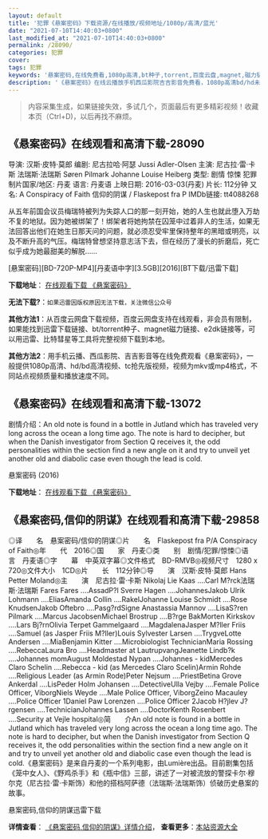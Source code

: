 ```yaml
---
layout: default
title: '犯罪《悬案密码》下载资源/在线播放/视频地址/1080p/高清/蓝光'
date: "2021-07-10T14:40:03+0800"
last_modified_at: "2021-07-10T14:40:03+0800"
permalink: /28090/
categories: 犯罪
cover:
tags: 犯罪
keywords: '悬案密码,在线免费看,1080p高清,bt种子,torrent,百度云盘,magnet,磁力链,迅雷下载资源'
description: '《悬案密码》在线云播放手机西瓜影院吉吉影音免费看，1080p高清bd/hd未删减完整版和tc抢先枪版，mkv/mp4格式，附带bt/torrent种子、magnet/磁力链、百度云盘、网盘资源迅雷下载链接'
---
```


>内容采集生成，如果链接失效，多试几个，页面最后有更多精彩视频！收藏本页（Ctrl+D)，以后再找不麻烦。


## 《悬案密码》在线观看和高清下载-28090

导演: 汉斯·皮特·莫郎 编剧: 尼古拉哈·阿瑟 Jussi Adler-Olsen 主演: 尼古拉·雷·卡斯 法瑞斯·法瑞斯 Søren Pilmark Johanne Louise Heiberg 类型: 剧情 惊悚 犯罪 制片国家/地区: 丹麦 语言: 丹麦语 上映日期: 2016-03-03(丹麦) 片长: 112分钟 又名: A Conspiracy of Faith 信仰的阴谋 / Flaskepost fra P IMDb链接: tt4088268

从五年前国会议员梅瑞特被列为失踪人口的那一刻开始，她的人生也就此堕入万劫不复的地狱。因为她被绑架了！绑架者将她拘禁在囚笼中过着非人的生活，如果无法回答出他们在她生日那天问的问题，就必须忍受牢里保持整年的黑暗或明亮，以及不断升高的气压。梅瑞特曾想坚持意志活下去，但在经历了漫长的折磨后，死亡似乎成为她最甜美的解脱……


[悬案密码][BD-720P-MP4][丹麦语中字][3.5GB][2016][BT下载/迅雷下载]

**下载地址**： [在线观看下载 《悬案密码》](https://www.btdx8.com/torrent/a_conspiracy_of_faith_2016.html) 


**无法下载?**：`如果迅雷因版权原因无法下载，关注微信公众号 `

**其他方法1**：从百度云网盘下载视频，百度云网盘支持在线观看，非会员有限制，如果能找到迅雷下载链接、bt/torrent种子、magnet磁力链接、e2dk链接等，可以用迅雷、比特彗星等工具将完整视频下载到本地。

**其他方法2**：用手机云播、西瓜影院、吉吉影音等在线免费观看《悬案密码》，一般提供1080p高清、hd/bd高清视频、tc抢先版视频，视频为mkv或mp4格式，不同站点视频质量和播放速度不同。


## 《悬案密码》在线观看和高清下载-13072

剧情介绍：An old note is found in a bottle in Jutland which has traveled very long across the ocean a long time ago. The note is hard to decipher, but when the Danish investigator from Section Q receives it, the odd personalities within the section find a new angle on it and try to unveil yet another old and diabolic case even though the lead is cold.


悬案密码 (2016)

**下载地址**： [在线观看下载 《悬案密码》](https://www.btbtdy.me/btdy/dy6103.html) 


## 《悬案密码,信仰的阴谋》在线观看和高清下载-29858

◎译　　名　悬案密码/信仰的阴谋◎片　　名　Flaskepost fra P/A Conspiracy of Faith◎年　　代　2016◎国　　家　丹麦◎类　　别　剧情/犯罪/惊悚◎语　　言　丹麦语◎字　　幕　中英双字幕◎文件格式　BD-RMVB◎视频尺寸　1280 x 720◎文件大小　1CD◎片　　长　112分钟◎导　　演　汉斯·皮特·莫郎 Hans Petter Moland◎主　　演　尼古拉·雷·卡斯 Nikolaj Lie Kaas ....Carl M?rck法瑞斯·法瑞斯 Fares Fares ....AssadP?l Sverre Hagen ....JohannesJakob Ulrik Lohmann ....EliasAmanda Collin ....RakelJohanne Louise Schmidt ....Rose KnudsenJakob Oftebro ....Pasg?rdSigne Anastassia Mannov ....LisaS?ren Pilmark ....Marcus JacobsenMichael Brostrup ....B?rge BakMorten Kirkskov ....Lars Bj?rnOlivia Terpet Gammelgaard ....MagdalenaJasper M?ller Friis ....Samuel (as Jasper Friis M?ller)Louis Sylvester Larsen ....TrygveLotte Andersen ....MiaBenjamin Kitter ....Microbiologist TechnicianMaria Rossing ....RebeccaLaura Bro ....Headmaster at LautrupvangJeanette Lindb?k ....Johannes momAugust Moldestad Nypan ....Johannes - kidMercedes Claro Schelin ....Rebecca - kid (as Mercedes Claro Scelin)Armin Rohde ....Religious Leader (as Armin Rode)Peter Nejsum ....PriestBetina Grove Ankerdal ....LisPeder Holm Johansen ....DetectiveUlla Vejby ....Female Police Officer, ViborgNiels Weyde ....Male Police Officer, ViborgZeino Macauley ....Police Officer 1Daniel Paw Lorenzen ....Police Officer 2Jacob H?jlev J?rgensen ....TechnicianJohannes Lassen ....DoctorKenth Rosenbert ....Security at Vejle hospital◎简　　介An old note is found in a bottle in Jutland which has traveled very long across the ocean a long time ago. The note is hard to decipher, but when the Danish investigator from Section Q receives it, the odd personalities within the section find a new angle on it and try to unveil yet another old and diabolic case even though the lead is cold.《悬案密码》是来自丹麦的一个系列电影，由Lumière出品。目前剧集包括《笼中女人》、《野鸡杀手》和《瓶中信》三部，讲述了一对被流放的警探卡尔·穆尔克（尼古拉·雷·卡斯饰）和他的搭档阿萨德（法瑞斯·法瑞斯饰）侦破历史悬案的故事。


悬案密码,信仰的阴谋迅雷下载

**详情查看**： [《悬案密码,信仰的阴谋》详情介绍](/movie/29858/)， **查看更多**：[本站资源大全](/movie/t/all/)

